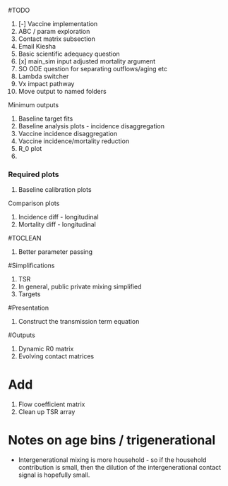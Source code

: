 #TODO

1. [-] Vaccine implementation
2. ABC / param exploration
3. Contact matrix subsection
4. Email Kiesha
5. Basic scientific adequacy question
6. [x] main_sim input adjusted mortality argument
7. SO ODE question for separating outflows/aging etc
8. Lambda switcher
9. Vx impact pathway
10. Move output to named folders

Minimum outputs

1. Baseline target fits
2. Baseline analysis plots - incidence disaggregation
3. Vaccine incidence disaggregation
4. Vaccine incidence/mortality reduction
5. R_0 plot
6.

### Required plots

1. Baseline calibration plots

Comparison plots

1. Incidence diff - longitudinal
2. Mortality diff - longitudinal



#TOCLEAN

1. Better parameter passing

#Simplifications

1. TSR
2. In general, public private mixing simplified
3. Targets

#Presentation

1. Construct the transmission term equation

#Outputs

1. Dynamic R0 matrix
2. Evolving contact matrices

# Add

1. Flow coefficient matrix
2. Clean up TSR array

# Notes on age bins / trigenerational

- Intergenerational mixing is more household - so if the household contribution is small, then the dilution of the intergenerational contact signal is hopefully small.
